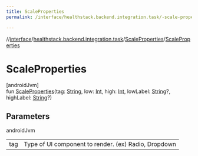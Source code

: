 ```yaml
---
title: ScaleProperties
permalink: /interface/healthstack.backend.integration.task/-scale-properties/-scale-properties.html

---
```

//[interface](../../../index.html)/[healthstack.backend.integration.task](../index.html)/[ScaleProperties](index.html)/[ScaleProperties](-scale-properties.html)



# ScaleProperties



[androidJvm]\
fun [ScaleProperties](-scale-properties.html)(tag: [String](https://kotlinlang.org/api/latest/jvm/stdlib/kotlin/-string/index.html), low: [Int](https://kotlinlang.org/api/latest/jvm/stdlib/kotlin/-int/index.html), high: [Int](https://kotlinlang.org/api/latest/jvm/stdlib/kotlin/-int/index.html), lowLabel: [String](https://kotlinlang.org/api/latest/jvm/stdlib/kotlin/-string/index.html)?, highLabel: [String](https://kotlinlang.org/api/latest/jvm/stdlib/kotlin/-string/index.html)?)



## Parameters


androidJvm

| | |
|---|---|
| tag | Type of UI component to render. (ex) Radio, Dropdown |




